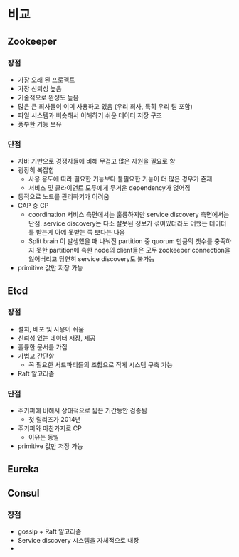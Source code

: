 # 비교

## Zookeeper

### 장점

- 가장 오래 된 프로젝트
- 가장 신뢰성 높음
- 기술적으로 완성도 높음
- 많은 큰 회사들이 이미 사용하고 있음 (우리 회사, 특히 우리 팀 포함)
- 파일 시스템과 비슷해서 이해하기 쉬운 데이터 저장 구조
- 풍부한 기능 보유

### 단점

- 자바 기반으로 경쟁자들에 비해 무겁고 많은 자원을 필요로 함
- 굉장히 복잡함
  - 사용 용도에 따라 필요한 기능보다 불필요한 기능이 더 많은 경우가 존재
  - 서비스 및 클라이언트 모두에게 무거운 dependency가 얹어짐
- 동적으로 노드를 관리하기가 어려움
- CAP 중 CP
  - coordination 서비스 측면에서는 훌륭하지만 service discovery 측면에서는 단점. service discovery는 다소 잘못된 정보가 섞여있더라도 어쨌든 데이터를 받는게 아예 못받는 쪽 보다는 나음
  - Split brain 이 발생했을 때 나눠진 partition 중 quorum 만큼의 갯수를 충족하지 못한 partition에 속한 node의 client들은 모두 zookeeper connection을 잃어버리고 당연히 service discovery도 불가능
- primitive 값만 저장 가능


## Etcd

### 장점

- 설치, 배포 및 사용이 쉬움
- 신뢰성 있는 데이터 저장, 제공
- 훌륭한 문서를 가짐
- 가볍고 간단함
  - 꼭 필요한 서드파티들의 조합으로 작게 시스템 구축 가능
- Raft 알고리즘

### 단점

- 주키퍼에 비해서 상대적으로 짧은 기간동안 검증됨
  - 첫 릴리즈가 2014년
- 주키퍼와 마찬가지로 CP
  - 이유는 동일
- primitive 값만 저장 가능

## Eureka

## Consul

### 장점

- gossip + Raft 알고리즘
- Service discovery 시스템을 자체적으로 내장
- 